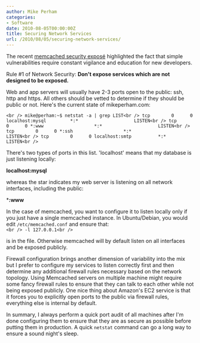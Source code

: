 ```yaml
---
author: Mike Perham
categories:
- Software
date: 2010-08-05T00:00:00Z
title: Securing Network Services
url: /2010/08/05/securing-network-services/
---
```


The recent [memcached security exposé][1] highlighted the fact that simple vulnerabilities require constant vigilance and education for new developers.

Rule #1 of Network Security: **Don't expose services which are not designed to be exposed.**

Web and app servers will usually have 2-3 ports open to the public: ssh, http and https. All others should be vetted to determine if they should be public or not. Here's the current state of mikeperham.com:

`<br />
mike@perham:~$ netstat -a | grep LIST<br />
tcp        0      0 localhost:mysql         *:*                     LISTEN<br />
tcp        0      0 *:www                   *:*                     LISTEN<br />
tcp        0      0 *:ssh                   *:*                     LISTEN<br />
tcp        0      0 localhost:smtp          *:*                     LISTEN<br />
`

There's two types of ports in this list. 'localhost' means that my database is just listening locally:

**localhost:mysql**

whereas the star indicates my web server is listening on all network interfaces, including the public:

***:www**

In the case of memcached, you want to configure it to listen locally only if you just have a single memcached instance. In Ubuntu/Debian, you would edit `/etc/memcached.conf` and ensure that:  
`<br />
-l 127.0.0.1<br />
`

is in the file. Otherwise memcached will by default listen on all interfaces and be exposed publicly.

Firewall configuration brings another dimension of variability into the mix but I prefer to configure my services to listen correctly first and then determine any additional firewall rules necessary based on the network topology. Using Memcached servers on multiple machine might require some fancy firewall rules to ensure that they can talk to each other while not being exposed publicly. One nice thing about Amazon's EC2 service is that it forces you to explicitly open ports to the public via firewall rules, everything else is internal by default.

In summary, I always perform a quick port audit of all machines after I'm done configuring them to ensure that they are as secure as possible before putting them in production. A quick `netstat` command can go a long way to ensure a sound night's sleep.

 [1]: http://www.slideshare.net/sensepost/cache-on-delivery

